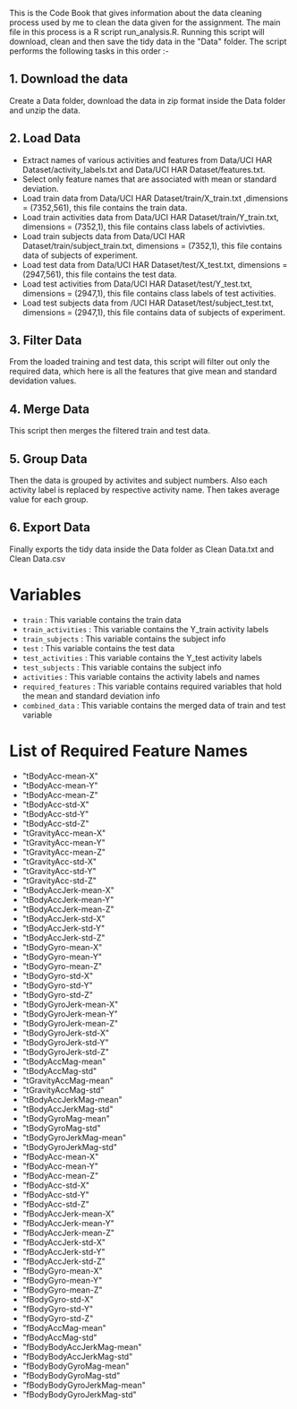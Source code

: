 This is the Code Book that gives information about the data cleaning process used by me to clean the data given for the assignment.
The main file in this process is a R script run_analysis.R.
Running this script will download, clean and then save the tidy data in the "Data" folder.
The script performs the following tasks in this order :-

## 1. Download the data
Create a Data folder, download the data in zip format inside the Data folder and unzip the data. 

## 2. Load Data
* Extract names of various activities and features from Data/UCI HAR Dataset/activity_labels.txt and Data/UCI HAR Dataset/features.txt.
* Select only feature names that are associated with mean or standard deviation.
* Load train data from Data/UCI HAR Dataset/train/X_train.txt ,dimensions = (7352,561), this file contains the train data.
* Load train activities data from Data/UCI HAR Dataset/train/Y_train.txt, dimensions = (7352,1), this file contains class labels of activivties.
* Load train subjects data from Data/UCI HAR Dataset/train/subject_train.txt, dimensions = (7352,1), this file contains data of subjects of experiment.
* Load test data from Data/UCI HAR Dataset/test/X_test.txt, dimensions = (2947,561), this file contains the test data.
* Load test activities from Data/UCI HAR Dataset/test/Y_test.txt, dimensions = (2947,1), this file contains class labels of test activities.
* Load test subjects data from /UCI HAR Dataset/test/subject_test.txt, dimensions = (2947,1), this file contains data of subjects of experiment.

## 3. Filter Data
From the loaded training and test data, this script will filter out only the required data, which here is all the features that give mean and standard devidation values.

## 4. Merge Data
This script then merges the filtered train and test data.

## 5. Group Data
Then the data is grouped by activites and subject numbers. Also each activity label is replaced by respective activity name. Then takes average value for each group.

## 6. Export Data
Finally exports the tidy data inside the Data folder as Clean Data.txt and Clean Data.csv

# Variables
* ```train``` : This variable contains the train data
* ```train_activities``` : This variable contains the Y_train activity labels
* ```train_subjects``` : This variable contains the subject info
* ```test``` : This variable contains the test data
* ```test_activities``` : This variable contains the Y_test activity labels
* ```test_subjects``` : This variable contains the subject info
* ```activities``` : This variable contains the activity labels and names
* ```required_features``` : This variable contains required variables that hold the mean and standard deviation info
* ```combined_data``` : This variable contains the merged data of train and test variable
# List of Required Feature Names
* "tBodyAcc-mean-X" 
* "tBodyAcc-mean-Y" 
* "tBodyAcc-mean-Z" 
* "tBodyAcc-std-X" 
* "tBodyAcc-std-Y" 
* "tBodyAcc-std-Z" 
* "tGravityAcc-mean-X" 
* "tGravityAcc-mean-Y" 
* "tGravityAcc-mean-Z" 
* "tGravityAcc-std-X" 
* "tGravityAcc-std-Y" 
* "tGravityAcc-std-Z" 
* "tBodyAccJerk-mean-X" 
* "tBodyAccJerk-mean-Y" 
* "tBodyAccJerk-mean-Z" 
* "tBodyAccJerk-std-X" 
* "tBodyAccJerk-std-Y" 
* "tBodyAccJerk-std-Z" 
* "tBodyGyro-mean-X" 
* "tBodyGyro-mean-Y" 
* "tBodyGyro-mean-Z" 
* "tBodyGyro-std-X" 
* "tBodyGyro-std-Y" 
* "tBodyGyro-std-Z" 
* "tBodyGyroJerk-mean-X" 
* "tBodyGyroJerk-mean-Y" 
* "tBodyGyroJerk-mean-Z" 
* "tBodyGyroJerk-std-X" 
* "tBodyGyroJerk-std-Y" 
* "tBodyGyroJerk-std-Z" 
* "tBodyAccMag-mean" 
* "tBodyAccMag-std" 
* "tGravityAccMag-mean" 
* "tGravityAccMag-std" 
* "tBodyAccJerkMag-mean" 
* "tBodyAccJerkMag-std" 
* "tBodyGyroMag-mean" 
* "tBodyGyroMag-std" 
* "tBodyGyroJerkMag-mean" 
* "tBodyGyroJerkMag-std" 
* "fBodyAcc-mean-X" 
* "fBodyAcc-mean-Y" 
* "fBodyAcc-mean-Z" 
* "fBodyAcc-std-X" 
* "fBodyAcc-std-Y" 
* "fBodyAcc-std-Z" 
* "fBodyAccJerk-mean-X" 
* "fBodyAccJerk-mean-Y" 
* "fBodyAccJerk-mean-Z" 
* "fBodyAccJerk-std-X" 
* "fBodyAccJerk-std-Y" 
* "fBodyAccJerk-std-Z" 
* "fBodyGyro-mean-X" 
* "fBodyGyro-mean-Y" 
* "fBodyGyro-mean-Z" 
* "fBodyGyro-std-X" 
* "fBodyGyro-std-Y" 
* "fBodyGyro-std-Z" 
* "fBodyAccMag-mean" 
* "fBodyAccMag-std" 
* "fBodyBodyAccJerkMag-mean" 
* "fBodyBodyAccJerkMag-std" 
* "fBodyBodyGyroMag-mean" 
* "fBodyBodyGyroMag-std" 
* "fBodyBodyGyroJerkMag-mean" 
* "fBodyBodyGyroJerkMag-std" 
